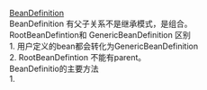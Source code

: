 [BeanDefinition](https://zhuanlan.zhihu.com/p/189896257)     
BeanDefinition 有父子关系不是继承模式，是组合。   
RootBeanDefintion和 GenericBeanDefinition 区别     
    1. 用户定义的bean都会转化为GenericBeanDefinition      
    2. RootBeanDefintion 不能有parent。     
BeanDefinitio的主要方法    
    1. 